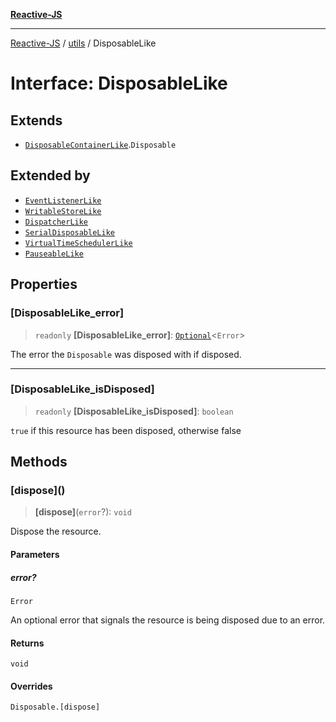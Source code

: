 [**Reactive-JS**](../../README.md)

***

[Reactive-JS](../../README.md) / [utils](../README.md) / DisposableLike

# Interface: DisposableLike

## Extends

- [`DisposableContainerLike`](DisposableContainerLike.md).`Disposable`

## Extended by

- [`EventListenerLike`](../../computations/interfaces/EventListenerLike.md)
- [`WritableStoreLike`](../../computations/interfaces/WritableStoreLike.md)
- [`DispatcherLike`](../../computations/interfaces/DispatcherLike.md)
- [`SerialDisposableLike`](SerialDisposableLike.md)
- [`VirtualTimeSchedulerLike`](VirtualTimeSchedulerLike.md)
- [`PauseableLike`](PauseableLike.md)

## Properties

### \[DisposableLike\_error\]

> `readonly` **\[DisposableLike\_error\]**: [`Optional`](../../functions/type-aliases/Optional.md)\<`Error`\>

The error the `Disposable` was disposed with if disposed.

***

### \[DisposableLike\_isDisposed\]

> `readonly` **\[DisposableLike\_isDisposed\]**: `boolean`

`true` if this resource has been disposed, otherwise false

## Methods

### \[dispose\]()

> **\[dispose\]**(`error`?): `void`

Dispose the resource.

#### Parameters

##### error?

`Error`

An optional error that signals the resource is being disposed due to an error.

#### Returns

`void`

#### Overrides

`Disposable.[dispose]`
